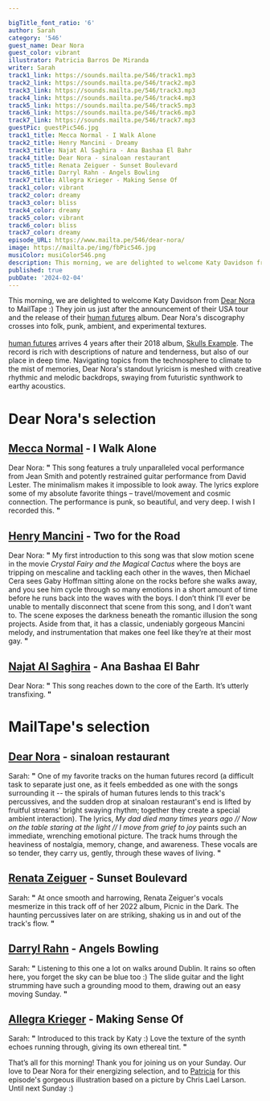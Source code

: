 ```yaml
---

bigTitle_font_ratio: '6'
author: Sarah
category: '546'
guest_name: Dear Nora
guest_color: vibrant
illustrator: Patricia Barros De Miranda
writer: Sarah
track1_link: https://sounds.mailta.pe/546/track1.mp3
track2_link: https://sounds.mailta.pe/546/track2.mp3
track3_link: https://sounds.mailta.pe/546/track3.mp3
track4_link: https://sounds.mailta.pe/546/track4.mp3
track5_link: https://sounds.mailta.pe/546/track5.mp3
track6_link: https://sounds.mailta.pe/546/track6.mp3
track7_link: https://sounds.mailta.pe/546/track7.mp3
guestPic: guestPic546.jpg
track1_title: Mecca Normal - I Walk Alone
track2_title: Henry Mancini - Dreamy
track3_title: Najat Al Saghira - Ana Bashaa El Bahr
track4_title: Dear Nora - sinaloan restaurant
track5_title: Renata Zeiguer - Sunset Boulevard
track6_title: Darryl Rahn - Angels Bowling
track7_title: Allegra Krieger - Making Sense Of
track1_color: vibrant
track2_color: dreamy
track3_color: bliss
track4_color: dreamy
track5_color: vibrant
track6_color: bliss
track7_color: dreamy
episode_URL: https://www.mailta.pe/546/dear-nora/
image: https://mailta.pe/img/fbPic546.jpg
musiColor: musiColor546.png
description: This morning, we are delighted to welcome Katy Davidson from Dear Nora to MailTape :) They join us just after the announcement of their USA tour and the release of their human futures album. Dear Nora's discography crosses into folk, punk, ambient, and experimental textures; never dwelling too long in either one. Navigating topics from the technosphere to climate to the mist of memories, Dear Nora's standout lyricism is meshed with creative rhythmic and melodic backdrops, swaying from futuristic synthwork to earthy acoustics.
published: true
pubDate: '2024-02-04'
---
```


This morning, we are delighted to welcome Katy Davidson from [Dear Nora](https://dearnora.bandcamp.com/) to MailTape :) They join us just after the announcement of their USA tour and the release of their [human futures](https://dearnora.bandcamp.com/album/human-futures) album. Dear Nora's discography crosses into folk, punk, ambient, and experimental textures.
<br><br>
  [human futures](https://dearnora.bandcamp.com/album/human-futures) arrives 4 years after their 2018 album, [Skulls Example](https://dearnora.bandcamp.com/album/skulls-example). The record is rich with descriptions of nature and tenderness, but also of our place in deep time. Navigating topics from the technosphere to climate to the mist of memories, Dear Nora's standout lyricism is meshed with creative rhythmic and melodic backdrops, swaying from futuristic synthwork to earthy acoustics. 


# Dear Nora's selection

## [Mecca Normal](https://meccanormal.bandcamp.com/album/empathy-for-the-evil) - I Walk Alone

Dear Nora: **"** This song features a truly unparalleled vocal performance from Jean Smith and potently restrained guitar performance from David Lester. The minimalism makes it impossible to look away. The lyrics explore some of my absolute favorite things – travel/movement and cosmic connection. The performance is punk, so beautiful, and very deep. I wish I recorded this. **"** 

## [Henry Mancini](https://www.henrymancini.com/) - Two for the Road

Dear Nora: **"** My first introduction to this song was that slow motion scene in the movie _Crystal Fairy and the Magical Cactus_ where the boys are tripping on mescaline and tackling each other in the waves, then Michael Cera sees Gaby Hoffman sitting alone on the rocks before she walks away, and you see him cycle through so many emotions in a short amount of time before he runs back into the waves with the boys. I don’t think I’ll ever be unable to mentally disconnect that scene from this song, and I don’t want to. The scene exposes the darkness beneath the romantic illusion the song projects. Aside from that, it has a classic, undeniably gorgeous Mancini melody, and instrumentation that makes one feel like they’re at their most gay. **"** 

## [Najat Al Saghira](https://open.spotify.com/artist/00Kj91nF1l4o35fAtfDAjW) - Ana Bashaa El Bahr

Dear Nora: **"** This song reaches down to the core of the Earth. It’s utterly transfixing. **"** 

# MailTape's selection

## [Dear Nora](https://dearnora.bandcamp.com/) - sinaloan restaurant
Sarah: **"** One of my favorite tracks on the human futures record (a difficult task to separate just one, as it feels embedded as one with the songs surrounding it -- the spirals of human futures lends to this track's percussives, and the sudden drop at sinaloan restaurant's end is lifted by fruitful streams' bright swaying rhythm; together they create a special ambient interaction). The lyrics, _My dad died many times years ago // Now on the table staring at the light // I move from grief to joy_ paints such an immediate, wrenching emotional picture. The track hums through the heaviness of nostalgia, memory, change, and awareness. These vocals are so tender, they carry us, gently, through these waves of living. **"** 

## [Renata Zeiguer](https://www.renatazeiguer.com/) - Sunset Boulevard

Sarah: **"** At once smooth and harrowing, Renata Zeiguer's vocals mesmerize in this track off of her 2022 album, Picnic in the Dark. The haunting percussives later on are striking, shaking us in and out of the track's flow. **"** 

## [Darryl Rahn](https://www.instagram.com/darrylrahnmusic/?hl=en) - Angels Bowling

Sarah: **"** Listening to this one a lot on walks around Dublin. It rains so often here, you forget the sky can be blue too :) The slide guitar and the light strumming have such a grounding mood to them, drawing out an easy moving Sunday. **"** 

## [Allegra Krieger](https://allegrakrieger.bandcamp.com/) - Making Sense Of

Sarah: **"** Introduced to this track by Katy :) Love the texture of the synth echoes running through, giving its own ethereal tint. **"** 

That’s all for this morning! Thank you for joining us on your Sunday. Our love to Dear Nora for their energizing selection, and to [Patricia](https://www.instagram.com/olharesfuturos/) for this episode's gorgeous illustration based on a picture by Chris Lael Larson. Until next Sunday :)
